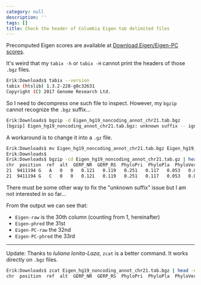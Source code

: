 ```yaml
---
category: null
description: ''
tags: []
title: Check the header of Columbia Eigen tab delimited files
---
```


Precomputed Eigen scores are available at [Download Eigen/Eigen-PC scores](http://www.columbia.edu/~ii2135/download.html).

It's weird that my `tabix -h` or `tabix -H` cannot print the headers of those `.bgz` files.

```bash
Erik:Downloads$ tabix --version
tabix (htslib) 1.3.2-228-g0c32631
Copyright (C) 2017 Genome Research Ltd.
```

So I need to decompress one such file to inspect. However, my `bgzip` cannot recognize the `.bgz` suffix... 

```bash
Erik:Downloads$ bgzip -d Eigen_hg19_noncoding_annot_chr21.tab.bgz
[bgzip] Eigen_hg19_noncoding_annot_chr21.tab.bgz: unknown suffix -- ignored
```

A workaround is to change it into a `.gz` file.

```bash
Erik:Downloads$ mv Eigen_hg19_noncoding_annot_chr21.tab.bgz Eigen_hg19_noncoding_annot_chr21.tab.gz
Erik:Downloads$
Erik:Downloads$ bgzip -cd Eigen_hg19_noncoding_annot_chr21.tab.gz | head -n3
chr  position  ref  alt  GERP_NR  GERP_RS  PhyloPri  PhyloPla  PhyloVer  PhastPri  PhastPla  PhastVer  H3K4Me1  H3K4Me3  H3K27ac  TFBS_max  TFBS_sum  TFBS_num  OCPval  DnaseSig  DnasePval  FaireSig  FairePval  PolIISig  PolIIPval  ctcfSig  ctcfPval  cmycSig  cmycPval  Eigen-raw  Eigen-phred  Eigen-PC-raw  Eigen-PC-phred
21	9411194	G	A	0	0	0.121	0.119	0.251	0.117	0.053	0.055	1	2.2	1.08	0	0	0	0	0	0	0	0	0	0	0	0	0	0	-0.343630566947083	0.857783	-0.220709412747219	0.69382
21	9411194	G	C	0	0	0.121	0.119	0.251	0.117	0.053	0.055	1	2.2	1.08	0	0	0	0	0	0	0	0	0	0	0	0	0	0	-0.343630566947083	0.857783	-0.220709412747219	0.69382
```

There must be some other way to fix the "unknown suffix" issue but I am not interested in so far...

From the output we can see that:

- `Eigen-raw` is the 30th column (counting from 1, hereinafter)  
- `Eigen-phred` the 31st  
- `Eigen-PC-raw` the 32nd
- `Eigen-PC-phred` the 33rd

-----

Update: Thanks to _Iuliana Ionita-Laza_, `zcat` is a better command. It works directly on `.bgz` files.

```bash
Erik:Downloads$ zcat Eigen_hg19_noncoding_annot_chr21.tab.bgz | head -n1
chr  position  ref  alt  GERP_NR  GERP_RS  PhyloPri  PhyloPla  PhyloVer  PhastPri  PhastPla  PhastVer  H3K4Me1  H3K4Me3  H3K27ac  TFBS_max  TFBS_sum  TFBS_num  OCPval  DnaseSig  DnasePval  FaireSig  FairePval  PolIISig  PolIIPval  ctcfSig  ctcfPval  cmycSig  cmycPval  Eigen-raw  Eigen-phred  Eigen-PC-raw  Eigen-PC-phred
```